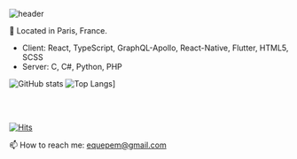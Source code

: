 ![header](https://capsule-render.vercel.app/api?type=waving&color=auto&text=Sumi)

📍 Located in Paris, France.  
    
 
* Client: React, TypeScript, GraphQL-Apollo, React-Native, Flutter, HTML5, SCSS
* Server: C, C#, Python, PHP

![GitHub stats](https://github-readme-stats.vercel.app/api?username=SumiSeo&show_icons=true&theme=radical)
![Top Langs](https://github-readme-stats.vercel.app/api/top-langs/?username=SumiSeo)]

</br>
</br>

[![Hits](https://hits.seeyoufarm.com/api/count/incr/badge.svg?url=https%3A%2F%2Fgithub.com%2Fgjbae1212%2Fhit-counter)](https://hits.seeyoufarm.com)                    


📫 How to reach me: equepem@gmail.com

<!--
**SumiSeo/SumiSeo** is a ✨ _special_ ✨ repository because its `README.md` (this file) appears on your GitHub profile.

Here are some ideas to get you started:

- 🔭 I’m currently working on ...
- 🌱 I’m currently learning ...
- 👯 I’m looking to collaborate on ...
- 🤔 I’m looking for help with ...
- 💬 Ask me about ...
- 📫 How to reach me: ...
- 😄 Pronouns: ...
- ⚡ Fun fact: ...
-->
